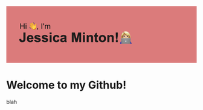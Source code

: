 <img src="https://github.com/jessicaminton/jessicaminton/blob/main/header.png" alt="banner that says hi i'm jessica minton">

<h1>Welcome to my Github!</h1>

blah


<!--
**jessicaminton/jessicaminton** is a ✨ _special_ ✨ repository because its `README.md` (this file) appears on your GitHub profile.

Here are some ideas to get you started:

- 🔭 I’m currently working on ...
- 🌱 I’m currently learning ...
- 👯 I’m looking to collaborate on ...
- 🤔 I’m looking for help with ...
- 💬 Ask me about ...
- 📫 How to reach me: ...
- 😄 Pronouns: ...
- ⚡ Fun fact: ...
-->
